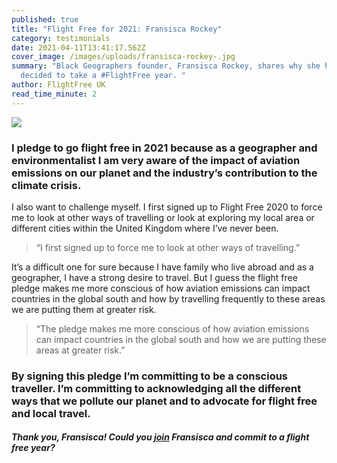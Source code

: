 ```yaml
---
published: true
title: "Flight Free for 2021: Fransisca Rockey"
category: testimonials
date: 2021-04-11T13:41:17.562Z
cover_image: /images/uploads/fransisca-rockey-.jpg
summary: "Black Geographers founder, Fransisca Rockey, shares why she has
  decided to take a #FlightFree year. "
author: FlightFree UK
read_time_minute: 2
---
```

![](/images/uploads/fran-rockey-quote.jpg)

### I pledge to go flight free in 2021 because as a geographer and environmentalist I am very aware of the impact of aviation emissions on our planet and the industry’s contribution to the climate crisis.

I also want to challenge myself. I first signed up to Flight Free 2020 to force me to look at other ways of travelling or look at exploring my local area or different cities within the United Kingdom where I’ve never been.

> “I first signed up to force me to look at other ways of travelling.”

It’s a difficult one for sure because I have family who live abroad and as a geographer, I have a strong desire to travel. But I guess the flight free pledge makes me more conscious of how aviation emissions can impact countries in the global south and how by travelling frequently to these areas we are putting them at greater risk. 

> “The pledge makes me more conscious of how aviation emissions can impact countries in the global south and how we are putting these areas at greater risk.”

### By signing this pledge I’m committing to be a conscious traveller. I’m committing to acknowledging all the different ways that we pollute our planet and to advocate for flight free and local travel.

#### *Thank you, Fransisca! Could you [join](/take_action/) Fransisca and commit to a flight free year?*